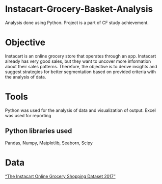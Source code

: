 # Instacart-Grocery-Basket-Analysis
Analysis done using Python. Project is a part of CF study achievement.
# Objective
Instacart is an online grocery store that operates through an app. Instacart already has very good sales, but they want to uncover more information about their sales patterns. Therefore, the objective is to derive insights and suggest strategies for better segmentation based on provided criteria with the analysis of data.
# Tools
Python was used for the analysis of data and visualization of output. Excel was used for reporting
## Python libraries used
Pandas, Numpy, Matplotlib, Seaborn, Scipy
# Data
[“The Instacart Online Grocery Shopping Dataset 2017”](www.instacart.com/datasets/grocery-shopping-2017)
